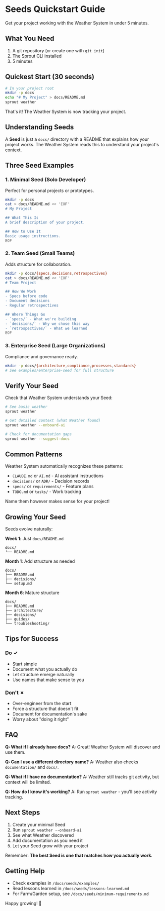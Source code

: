 # Seeds Quickstart Guide

Get your project working with the Weather System in under 5 minutes.

## What You Need

1. A git repository (or create one with `git init`)
2. The Sprout CLI installed
3. 5 minutes

## Quickest Start (30 seconds)

```bash
# In your project root
mkdir -p docs
echo "# My Project" > docs/README.md
sprout weather
```

That's it! The Weather System is now tracking your project.

## Understanding Seeds

A **Seed** is just a `docs/` directory with a README that explains how your project works. The Weather System reads this to understand your project's context.

## Three Seed Examples

### 1. Minimal Seed (Solo Developer)
Perfect for personal projects or prototypes.

```bash
mkdir -p docs
cat > docs/README.md << 'EOF'
# My Project

## What This Is
A brief description of your project.

## How to Use It
Basic usage instructions.
EOF
```

### 2. Team Seed (Small Teams)
Adds structure for collaboration.

```bash
mkdir -p docs/{specs,decisions,retrospectives}
cat > docs/README.md << 'EOF'
# Team Project

## How We Work
- Specs before code
- Document decisions  
- Regular retrospectives

## Where Things Go
- `specs/` - What we're building
- `decisions/` - Why we chose this way
- `retrospectives/` - What we learned
EOF
```

### 3. Enterprise Seed (Large Organizations)
Compliance and governance ready.

```bash
mkdir -p docs/{architecture,compliance,processes,standards}
# See examples/enterprise-seed for full structure
```

## Verify Your Seed

Check that Weather System understands your Seed:

```bash
# See basic weather
sprout weather

# Get detailed context (what Weather found)
sprout weather --onboard-ai

# Check for documentation gaps
sprout weather --suggest-docs
```

## Common Patterns

Weather System automatically recognizes these patterns:

- `CLAUDE.md` or `AI.md` - AI assistant instructions
- `decisions/` or `ADR/` - Decision records
- `specs/` or `requirements/` - Feature plans
- `TODO.md` or `tasks/` - Work tracking

Name them however makes sense for your project!

## Growing Your Seed

Seeds evolve naturally:

**Week 1**: Just `docs/README.md`
```
docs/
└── README.md
```

**Month 1**: Add structure as needed
```
docs/
├── README.md
├── decisions/
└── setup.md
```

**Month 6**: Mature structure
```
docs/
├── README.md
├── architecture/
├── decisions/
├── guides/
└── troubleshooting/
```

## Tips for Success

### Do ✓
- Start simple
- Document what you actually do
- Let structure emerge naturally
- Use names that make sense to you

### Don't ✗
- Over-engineer from the start
- Force a structure that doesn't fit
- Document for documentation's sake
- Worry about "doing it right"

## FAQ

**Q: What if I already have docs?**
A: Great! Weather System will discover and use them.

**Q: Can I use a different directory name?**
A: Weather also checks `documentation/` and `docs/`.

**Q: What if I have no documentation?**
A: Weather still tracks git activity, but context will be limited.

**Q: How do I know it's working?**
A: Run `sprout weather` - you'll see activity tracking.

## Next Steps

1. Create your minimal Seed
2. Run `sprout weather --onboard-ai`
3. See what Weather discovered
4. Add documentation as you need it
5. Let your Seed grow with your project

Remember: **The best Seed is one that matches how you actually work.**

## Getting Help

- Check examples in `/docs/seeds/examples/`
- Read lessons learned in `/docs/seeds/lessons-learned.md`
- For Farm/Garden setup, see `/docs/seeds/minimum-requirements.md`

Happy growing! 🌱